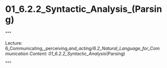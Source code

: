 # 01_6.2.2_Syntactic_Analysis_(Parsing)

"""

Lecture: 6_Communicating,_perceiving,_and_acting/6.2_Natural_Language_for_Communication
Content: 01_6.2.2_Syntactic_Analysis_(Parsing)

"""

